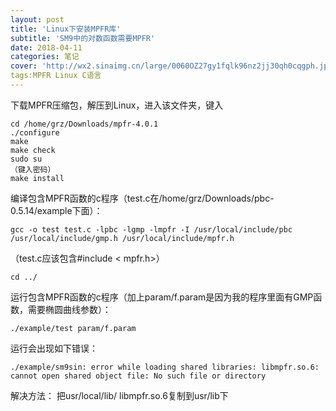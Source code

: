 ```yaml
---
layout: post
title: 'Linux下安装MPFR库'
subtitle: 'SM9中的对数函数需要MPFR'
date: 2018-04-11
categories: 笔记
cover: 'http://wx2.sinaimg.cn/large/0060OZ27gy1fqlk96nz2jj30qh0cqgph.jpg'
tags:MPFR Linux C语言
---
```


下载MPFR压缩包，解压到Linux，进入该文件夹，键入

    cd /home/grz/Downloads/mpfr-4.0.1
    ./configure 
    make
    make check
    sudo su
    （键入密码）
    make install

编译包含MPFR函数的c程序（test.c在/home/grz/Downloads/pbc-0.5.14/example下面）：

    gcc -o test test.c -lpbc -lgmp -lmpfr -I /usr/local/include/pbc /usr/local/include/gmp.h /usr/local/include/mpfr.h

（test.c应该包含#include < mpfr.h>）

    cd ../

运行包含MPFR函数的c程序（加上param/f.param是因为我的程序里面有GMP函数，需要椭圆曲线参数）：

    ./example/test param/f.param

运行会出现如下错误：

    ./example/sm9sin: error while loading shared libraries: libmpfr.so.6: cannot open shared object file: No such file or directory

解决方法：
把usr/local/lib/ libmpfr.so.6复制到usr/lib下
